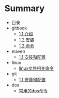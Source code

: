 # Summary

* 目录
* gitbook
  * [1.1 介绍](/gitbook/11-jie-shao.md)
  * [1.2 安装](/gitbook/12-an-zhuang.md)
  * [1.3 命令](gitbook/13-ming-ling.md)
* maven
  * [1.1 安装和配置](maven/11-an-zhuang-he-pei-zhi.md)
* linux
  * [linux文件相关命令](linux/linuxwen-jian-xiang-guan-ming-ling.md)
* git
  * [1.1 安装和配置](git/11-an-zhuang-he-pei-zhi.md)
* dos
  * [常用的dos命令](dos/chang-yong-de-dos-ming-ling.md)



